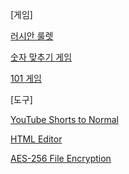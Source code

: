 [게임]

[러시안 룰렛](https://githubkorean.github.io/html/?러시안%20룰렛/러시안%20룰렛.html)

[숫자 맞추기 게임](https://githubkorean.github.io/html/?2진법%20맞추기/2진법%20맞추기.html)

[101 게임](https://githubkorean.github.io/html/?101%20게임/101%20게임.html)

[도구]

[YouTube Shorts to Normal](https://githubkorean.github.io/Shorts-to-Normal/)

[HTML Editor](https://githubkorean.github.io/HTML-Editor/)

[AES-256 File Encryption](https://githubkorean.github.io/html/?AES-256%20File%20Encryption/AES-256%20File%20Encryption.html)
